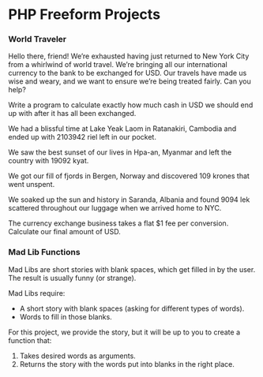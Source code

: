# PHP Freeform Projects

### World Traveler
Hello there, friend! We’re exhausted having just returned to New York City from a whirlwind of world travel. We’re bringing all our international currency to the bank to be exchanged for USD. Our travels have made us wise and weary, and we want to ensure we’re being treated fairly. Can you help?

Write a program to calculate exactly how much cash in USD we should end up with after it has all been exchanged.

We had a blissful time at Lake Yeak Laom in Ratanakiri, Cambodia and ended up with 2103942 riel left in our pocket.

We saw the best sunset of our lives in Hpa-an, Myanmar and left the country with 19092 kyat.

We got our fill of fjords in Bergen, Norway and discovered 109 krones that went unspent.

We soaked up the sun and history in Saranda, Albania and found 9094 lek scattered throughout our luggage when we arrived home to NYC.

The currency exchange business takes a flat $1 fee per conversion. Calculate our final amount of USD.

### Mad Lib Functions
Mad Libs are short stories with blank spaces, which get filled in by the user. The result is usually funny (or strange).

Mad Libs require:
* A short story with blank spaces (asking for different types of words). 
* Words to fill in those blanks.

For this project, we provide the story, but it will be up to you to create a function that:

1. Takes desired words as arguments.
2. Returns the story with the words put into blanks in the right place.
